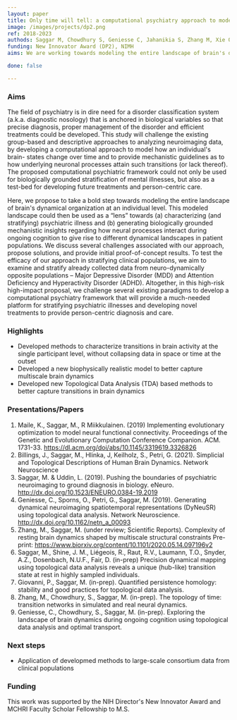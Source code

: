 ```yaml
---
layout: paper
title: Only time will tell: a computational psychiatry approach to model temporal transitions in brain activity as a lens towards developing better diagnostic nosology for psychiatric illness
image: /images/projects/dp2.png
ref: 2018-2023
authods: Saggar M, Chowdhury S, Geniesse C, Jahanikia S, Zhang M, Xie O, Maile K, Sun Y
funding: New Innovator Award (DP2), NIMH
aims: We are working towards modeling the entire landscape of brain's dynamical organization at an individual level. This modeled landscape could then be used as a “lens” towards (a) characterizing (and stratifying) psychiatric illness and (b) generating biologically grounded mechanistic insights regarding how neural processes interact during ongoing cognition to give rise to different dynamical landscapes in patient populations.

done: false

---
```


### Aims

The field of psychiatry is in dire need for a disorder classification system (a.k.a. diagnostic nosology) that is anchored in biological variables so that precise diagnosis, proper management of the disorder and efficient treatments could be developed. This study will challenge the existing group-based and descriptive approaches to analyzing neuroimaging data, by developing a computational approach to model how an individual's brain- states change over time and to provide mechanistic guidelines as to how underlying neuronal processes attain such transitions (or lack thereof). The proposed computational psychiatric framework could not only be used for biologically grounded stratification of mental illnesses, but also as a test-bed for developing future treatments and person-centric care.

Here, we propose to take a bold step towards modeling the entire landscape of brain's dynamical organization at an individual level. This modeled landscape could then be used as a “lens” towards (a) characterizing (and stratifying) psychiatric illness and (b) generating biologically grounded mechanistic insights regarding how neural processes interact during ongoing cognition to give rise to different dynamical landscapes in patient populations. We discuss several challenges associated with our approach, propose solutions, and provide initial proof-of-concept results. To test the efficacy of our approach in stratifying clinical populations, we aim to examine and stratify already collected data from neuro-dynamically opposite populations – Major Depressive Disorder (MDD) and Attention Deficiency and Hyperactivity Disorder (ADHD). Altogether, in this high-risk high-impact proposal, we challenge several existing paradigms to develop a computational psychiatry framework that will provide a much-needed platform for stratifying psychiatric illnesses and developing novel treatments to provide person-centric diagnosis and care.

### Highlights

- Developed methods to characterize transitions in brain activity at the single participant level, without collapsing data in space or time at the outset
- Developed a new biophysically realistic model to better capture multiscale brain dynamics
- Developed new Topological Data Analysis (TDA) based methods to better capture transitions in brain dynamics

### Presentations/Papers
1. Maile, K., Saggar, M., R Miikkulainen. (2019) Implementing evolutionary optimization to model neural functional connectivity. Proceedings of the Genetic and Evolutionary Computation Conference Companion. ACM. 1731-33. https://dl.acm.org/doi/abs/10.1145/3319619.3326826 
2. Billings, J., Saggar, M., Hlinka, J, Keilholz, S., Petri, G. (2021). Simplicial and Topological Descriptions of Human Brain Dynamics. Network Neuroscience
3. Saggar, M. & Uddin, L. (2019). Pushing the boundaries of psychiatric neuroimaging to ground diagnosis in biology. eNeuro. http://dx.doi.org/10.1523/ENEURO.0384-19.2019  
4. Geniesse, C., Sporns, O., Petri, G., Saggar, M. (2019). Generating dynamical neuroimaging spatiotemporal representations (DyNeuSR) using topological data analysis. Network Neuroscience. http://dx.doi.org/10.1162/netn_a_00093 
5. Zhang, M., Saggar, M. (under review; Scientific Reports). Complexity of resting brain dynamics shaped by multiscale structural constraints
Pre-print: https://www.biorxiv.org/content/10.1101/2020.05.14.097196v2 
6. Saggar, M., Shine, J. M., Liégeois, R., Raut, R.V., Laumann, T.O., Snyder, A.Z., Dosenbach, N.U.F., Fair, D. (in-prep) Precision dynamical mapping using topological data analysis reveals a unique (hub-like) transition state at rest in highly sampled individuals. 
7. Giovanni, P., Saggar, M. (in-prep). Quantified persistence homology: stability and good practices for topological data analysis.
8. Zhang, M., Chowdhury, S., Saggar, M. (in-prep). The topology of time: transition networks in simulated and real neural dynamics.
9. Geniesse, C., Chowdhury, S., Saggar, M. (in-prep). Exploring the landscape of brain dynamics during ongoing cognition using topological data analysis and optimal transport.

### Next steps
- Application of developmed methods to large-scale consortium data from clinical populations


### Funding
This work was supported by the NIH Director's New Innovator Award and MCHRI Faculty Scholar Fellowship to M.S.
